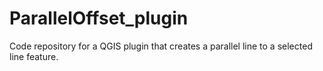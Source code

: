 ParallelOffset_plugin
======================

Code repository for a QGIS plugin that creates a parallel line to a selected line feature.
